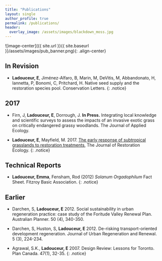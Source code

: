 ```yaml
---
title: "Publications"
layout: single
author_profile: true
permalink: /publications/
header:
  overlay_image: /assets/images/blackdown_moss.jpg
---
```


![image-center]({{ site.url }}{{ site.baseurl }}/assets/images/pub_banner.png){: .align-center}

## In Revision

* **Ladouceur, E**, Jiménez-Alfaro, B, Marin, M, DeVitis, M, Abbandonato, H, Iannetta, P, Bonomi, C, Pritchard, H. Native seed supply and the restoration species pool. Conservation Letters.
{: .notice}


## 2017
* Firn, J, **Ladouceur, E**, Dorrough, J. **In Press.** Integrating local knowledge and scientific surveys to assess the impacts of an invasive exotic grass on critically endangered grassy woodlands. The Journal of Applied Ecology. 

* **Ladouceur, E**, Mayfield, M. 2017. [The early response of subtropical grasslands to restoration treatments](http://onlinelibrary.wiley.com/doi/10.1111/rec.12491/abstract), The Journal of Restoration Ecology.
{: .notice}

## Technical Reports

* **Ladouceur, Emma**, Fensham, Rod (2012) _Solanum Orgadophilum_ Fact Sheet. Fitzroy Basic Association.
{: .notice}


## Earlier

* Darchen, S, **Ladouceur, E** 2012. Social sustainability in urban regeneration practice: case study of the Foritude Valley Renewal Plan. Australian Planner. 50 (4), 340-350.

* Darchen, S, Huston, S, **Ladouceur, E** 2012. De-risking transport-oriented development regeneration. Journal of Urban Regeneration and Renewal. 5 (3), 224-234. 

* Agrawal, S.K., **Ladouceur, E** 2007. Design Review: Lessons for Toronto. Plan Canada. 47(1), 32-35.
{: .notice}


